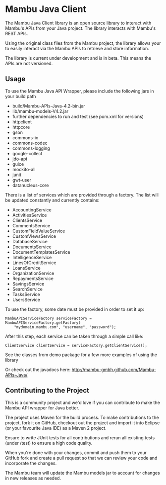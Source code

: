 Mambu Java Client
===================

The Mambu Java Client library is an open source library to interact with Mambu's APIs from your Java project. 
The library interacts with Mambu's REST APIs.

Using the original class files from the Mambu project, the library allows your to easily interact via the Mambu APIs to retrieve and store information. 

The library is current under development and is in beta. This means the APIs are not versioned.

Usage
-----

To use the Mambu Java API Wrapper, please include the following jars in your build path

* build/Mambu-APIs-Java-4.2-bin.jar
* lib/mambu-models-V4.2.jar
* further dependencies to run and test (see pom.xml for versions)
 * httpclient
 * httpcore
 * gson
 * commons-io
 * commons-codec
 * commons-logging
 * google-collect
 * jdo-api
 * guice
 * mockito-all
 * junit
 * gwt-user
 * datanucleus-core

There is a list of services which are provided through a factory.
The list will be updated constantly and currently contains:

- AccountingService
- ActivitiesService
- ClientsService
- CommentsService
- CustomFieldValueService
- CustomViewsService
- DatabaseService
- DocumentsService
- DocumentTemplatesService
- IntelligenceService
- LinesOfCreditService
- LoansService
- OrganizationService
- RepaymentsService
- SavingsService
- SearchService
- TasksService
- UsersService

To use the factory, some date must be provided in order to set it up:

	MambuAPIServiceFactory serviceFactory = MambuAPIServiceFactory.getFactory(
		"mydomain.mambu.com", "username", "password");

After this step, each service can be taken through a simple call like:

	ClientService clientService = serviceFactory.getClientService();

See the classes from demo package for a few more examples of using the library

Or check out the javadocs here: http://mambu-gmbh.github.com/Mambu-APIs-Java/

Contributing to the Project
-----
This is a community project and we'd love if you can contribute to make the Mambu API wrapper for Java better.

The project uses Maven for the build process. To make contributions to the project, fork it on GitHub, checkout out the project and import it into Eclipse (or your favourite Java IDE) as a Maven 2 project.

Ensure to write JUnit tests for all contributions and rerun all existing tests (under /test) to ensure a high code quality.

When you're done with your changes, commit and push them to your GitHub fork and create a pull request so that we can review your code and incorporate the changes.

The Mambu team will update the Mambu models jar to account for changes in new releases as needed.

